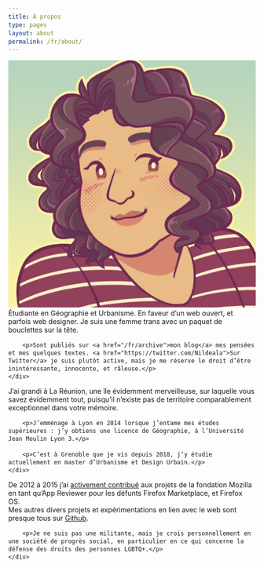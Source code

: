 ```yaml
---
title: À propos
type: pages
layout: about
permalink: /fr/about/
---
```

<section>
    <div class="post">
        <p><img src="/images/layout/logos/Nileane-Chibi-v2-byJessBoooworth.jpg" alt="Ma tête toute fière. Ou quelque chose du genre." class="align right avatar"> Étudiante en Géographie et Urbanisme. En faveur d’un web ouvert, et parfois web designer. Je suis une femme trans avec un paquet de bouclettes sur la tête.</p>

        <p>Sont publiés sur <a href="/fr/archive">mon blog</a> mes pensées et mes quelques textes. <a href="https://twitter.com/Nildeala">Sur Twitter</a> je suis plutôt active, mais je me réserve le droit d’être inintéressante, innocente, et râleuse.</p>
    </div>
</section>


<section>
    <div class="post">
        <p>J’ai grandi à La Réunion, une île évidemment merveilleuse, sur laquelle vous savez évidemment tout, puisqu’il n’existe pas de territoire comparablement exceptionnel dans votre mémoire.</p>

        <p>J’emménage à Lyon en 2014 lorsque j’entame mes études supérieures : j’y obtiens une licence de Géographie, à l’Université Jean Moulin Lyon 3.</p>

        <p>C’est à Grenoble que je vis depuis 2018, j’y étudie actuellement en master d’Urbanisme et Design Urbain.</p>
    </div>
</section>

<section>
    <div class="post">
        <p>De 2012 à 2015 j’ai <a href="https://mozillians.org/fr/u/Nildeala/">activement contribué</a> aux projets de la fondation Mozilla en tant qu’App Reviewer pour les défunts Firefox Marketplace, et Firefox OS.<br>
        Mes autres divers projets et expérimentations en lien avec le web sont presque tous sur <a href="https://github.com/Nildeala">Github</a>.</p>

        <p>Je ne suis pas une militante, mais je crois personnellement en une société de progrès social, en particulier en ce qui concerne la défense des droits des personnes LGBTQ+.</p>
    </div>
</section>

